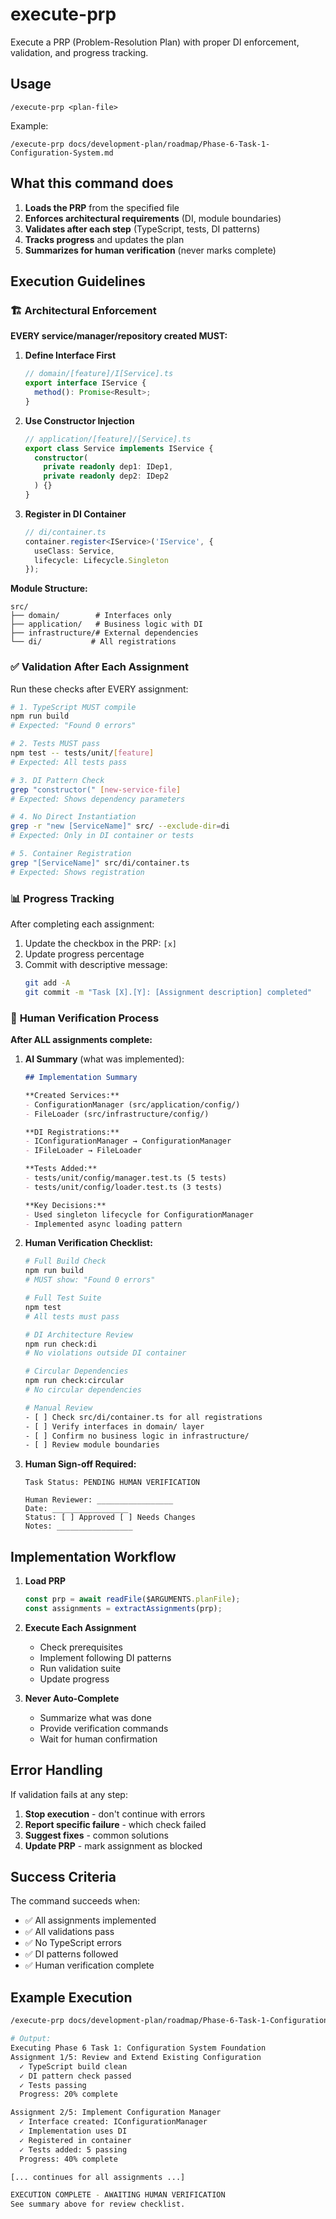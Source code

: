 # execute-prp

Execute a PRP (Problem-Resolution Plan) with proper DI enforcement, validation, and progress tracking.

## Usage

```
/execute-prp <plan-file>
```

Example:
```
/execute-prp docs/development-plan/roadmap/Phase-6-Task-1-Configuration-System.md
```

## What this command does

1. **Loads the PRP** from the specified file
2. **Enforces architectural requirements** (DI, module boundaries)
3. **Validates after each step** (TypeScript, tests, DI patterns)
4. **Tracks progress** and updates the plan
5. **Summarizes for human verification** (never marks complete)

## Execution Guidelines

### 🏗️ **Architectural Enforcement**

**EVERY service/manager/repository created MUST:**

1. **Define Interface First**
   ```typescript
   // domain/[feature]/I[Service].ts
   export interface IService {
     method(): Promise<Result>;
   }
   ```

2. **Use Constructor Injection**
   ```typescript
   // application/[feature]/[Service].ts
   export class Service implements IService {
     constructor(
       private readonly dep1: IDep1,
       private readonly dep2: IDep2
     ) {}
   }
   ```

3. **Register in DI Container**
   ```typescript
   // di/container.ts
   container.register<IService>('IService', {
     useClass: Service,
     lifecycle: Lifecycle.Singleton
   });
   ```

**Module Structure:**
```
src/
├── domain/        # Interfaces only
├── application/   # Business logic with DI
├── infrastructure/# External dependencies
└── di/           # All registrations
```

### ✅ **Validation After Each Assignment**

Run these checks after EVERY assignment:

```bash
# 1. TypeScript MUST compile
npm run build
# Expected: "Found 0 errors"

# 2. Tests MUST pass
npm test -- tests/unit/[feature]
# Expected: All tests pass

# 3. DI Pattern Check
grep "constructor(" [new-service-file]
# Expected: Shows dependency parameters

# 4. No Direct Instantiation
grep -r "new [ServiceName]" src/ --exclude-dir=di
# Expected: Only in DI container or tests

# 5. Container Registration
grep "[ServiceName]" src/di/container.ts
# Expected: Shows registration
```

### 📊 **Progress Tracking**

After completing each assignment:
1. Update the checkbox in the PRP: `[x]`
2. Update progress percentage
3. Commit with descriptive message:
   ```bash
   git add -A
   git commit -m "Task [X].[Y]: [Assignment description] completed"
   ```

### 👤 **Human Verification Process**

**After ALL assignments complete:**

1. **AI Summary** (what was implemented):
   ```markdown
   ## Implementation Summary
   
   **Created Services:**
   - ConfigurationManager (src/application/config/)
   - FileLoader (src/infrastructure/config/)
   
   **DI Registrations:**
   - IConfigurationManager → ConfigurationManager
   - IFileLoader → FileLoader
   
   **Tests Added:**
   - tests/unit/config/manager.test.ts (5 tests)
   - tests/unit/config/loader.test.ts (3 tests)
   
   **Key Decisions:**
   - Used singleton lifecycle for ConfigurationManager
   - Implemented async loading pattern
   ```

2. **Human Verification Checklist:**
   ```bash
   # Full Build Check
   npm run build
   # MUST show: "Found 0 errors"
   
   # Full Test Suite
   npm test
   # All tests must pass
   
   # DI Architecture Review
   npm run check:di
   # No violations outside DI container
   
   # Circular Dependencies
   npm run check:circular
   # No circular dependencies
   
   # Manual Review
   - [ ] Check src/di/container.ts for all registrations
   - [ ] Verify interfaces in domain/ layer
   - [ ] Confirm no business logic in infrastructure/
   - [ ] Review module boundaries
   ```

3. **Human Sign-off Required:**
   ```
   Task Status: PENDING HUMAN VERIFICATION
   
   Human Reviewer: _________________
   Date: _________________
   Status: [ ] Approved [ ] Needs Changes
   Notes: _________________
   ```

## Implementation Workflow

1. **Load PRP**
   ```javascript
   const prp = await readFile($ARGUMENTS.planFile);
   const assignments = extractAssignments(prp);
   ```

2. **Execute Each Assignment**
   - Check prerequisites
   - Implement following DI patterns
   - Run validation suite
   - Update progress

3. **Never Auto-Complete**
   - Summarize what was done
   - Provide verification commands
   - Wait for human confirmation

## Error Handling

If validation fails at any step:
1. **Stop execution** - don't continue with errors
2. **Report specific failure** - which check failed
3. **Suggest fixes** - common solutions
4. **Update PRP** - mark assignment as blocked

## Success Criteria

The command succeeds when:
- ✅ All assignments implemented
- ✅ All validations pass
- ✅ No TypeScript errors
- ✅ DI patterns followed
- ✅ Human verification complete

## Example Execution

```bash
/execute-prp docs/development-plan/roadmap/Phase-6-Task-1-Configuration-System.md

# Output:
Executing Phase 6 Task 1: Configuration System Foundation
Assignment 1/5: Review and Extend Existing Configuration
  ✓ TypeScript build clean
  ✓ DI pattern check passed
  ✓ Tests passing
  Progress: 20% complete

Assignment 2/5: Implement Configuration Manager
  ✓ Interface created: IConfigurationManager
  ✓ Implementation uses DI
  ✓ Registered in container
  ✓ Tests added: 5 passing
  Progress: 40% complete

[... continues for all assignments ...]

EXECUTION COMPLETE - AWAITING HUMAN VERIFICATION
See summary above for review checklist.
```